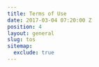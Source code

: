 ```yaml
---
title: Terms of Use
date: 2017-03-04 07:20:00 Z
position: 4
layout: general
slug: tos
sitemap:
  exclude: true
---
```

